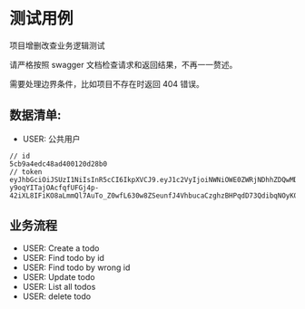 # 测试用例

项目增删改查业务逻辑测试

请严格按照 swagger 文档检查请求和返回结果，不再一一赘述。

需要处理边界条件，比如项目不存在时返回 404 错误。

## 数据清单:

- USER: 公共用户

```
// id
5cb9a4edc48ad400120d28b0
// token
eyJhbGciOiJSUzI1NiIsInR5cCI6IkpXVCJ9.eyJ1c2VyIjoiNWNiOWE0ZWRjNDhhZDQwMDEyMGQyOGIwIiwiZXhwIjoyNTU3MDM1MjU4LCJucyI6Ii9hZHZlbnR1cmVyIn0.gKb4bRq2RN_gFO03nYDYgjeqTsNdTvmjcnjLbvSfmXVRbX2B0jxl0gaPN31EKfOg1GKkRUxY-y9oqYITajOAcfqfUFGj4p-42iXL8IFiKO8aLmmQl7AuTo_Z0wfL630w8ZSeunfJ4VhbucaCzghzBHPqdD73QdibqNOyK0S8s8E
```

## 业务流程

- USER: Create a todo
- USER: Find todo by id
- USER: Find todo by wrong id
- USER: Update todo
- USER: List all todos
- USER: delete todo

